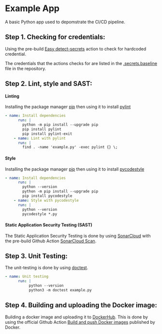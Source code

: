 # Example App

A basic Python app used to depomstrate the CI/CD pipeline.

## Step 1. Checking for credentials:

Using the pre-build [Easy detect-secrets](https://github.com/marketplace/actions/easy-detect-secrets) action to check for hardcoded credential.

The credentials that the actions checks for are listed in the [.secrets.baseline](https://github.com/georgi-nikolov733/final-project-v1/blob/staging/.secrets.baseline) file in the repository.

## Step 2. Lint, style and SAST:

#### Linting 

Installing the package manager [pip](https://pip.pypa.io/en/stable/) then using it to install [pylint](https://pylint.org/)

```yaml
- name: Install dependencies
      run: |
        python -m pip install --upgrade pip
        pip install pylint
        pip install pylint-exit
    - name: Lint with pylint
      run: |
        find . -name 'example.py' -exec pylint {} \;
```

#### Style

Installing the package manager [pip](https://pip.pypa.io/en/stable/) then using it to install [pycodestyle](https://pypi.org/project/pycodestyle/)

```yaml
- name: Install dependencies
      run: |
        python --version
        python -m pip install --upgrade pip
        pip install pycodestyle
    - name: Style with pycodestyle
      run: |
        python --version
        pycodestyle *.py
```

#### Static Application Security Testing (SAST)

The Static Application Security Testing is done by using [SonarCloud](sonarcloud.io) with the pre-build Github Action [SonarCloud Scan](https://github.com/marketplace/actions/sonarcloud-scan).

## Step 3. Unit Testing:

The unit-testing is done by using [doctest](https://docs.python.org/3/library/doctest.html).

```yaml
- name: Unit testing
      run: |
           python --version 
           python3 -m doctest example.py
```

## Step 4. Building and uploading the Docker image:

Building a docker image and uploading it to [DockerHub](https://hub.docker.com/). This is done by using the official Github Action [Build and push Docker images](https://github.com/marketplace/actions/build-and-push-docker-images) published by Docker.




